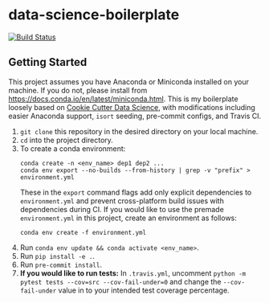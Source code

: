 # data-science-boilerplate
[![Build Status](https://app.travis-ci.com/camille-004/data-science-boilerplate.svg?branch=main)](https://app.travis-ci.com/camille-004/data-science-boilerplate)
## Getting Started
This project assumes you have Anaconda or Miniconda installed on your machine. If you do not, please install from https://docs.conda.io/en/latest/miniconda.html. This is my boilerplate loosely based on [Cookie Cutter Data Science](https://github.com/drivendata/cookiecutter-data-science), with modifications including easier Anaconda support, `isort` seeding, pre-commit configs, and Travis CI.
1.  `git clone` this repository in the desired directory on your local machine.
2. `cd` into the project directory.
3. To create a conda environment:
    ```
    conda create -n <env_name> dep1 dep2 ...
    conda env export --no-builds --from-history | grep -v "prefix" > environment.yml
    ```
    These in the `export` command flags add only explicit dependencies to `environment.yml` and prevent cross-platform build issues with dependencies during CI.
    If you would like to use the premade `environment.yml` in this project, create an environment as follows:
    ```
    conda env create -f environment.yml
    ```
4. Run `conda env update && conda activate <env_name>`.
5. Run `pip install -e .`.
6. Run `pre-commit install`.
7. **If you would like to run tests:** In `.travis.yml`, uncomment `python -m pytest tests --cov=src --cov-fail-under=0` and change the `--cov-fail-under` value in  to your intended test coverage percentage.

